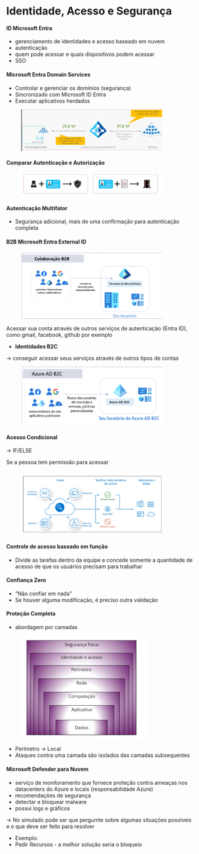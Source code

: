 # Identidade, Acesso e Segurança

#### ID Microsoft Entra

* gerenciamento de identidades e acesso baseado em nuvem
* autenticação
* quem pode acessar e quais dispositivos podem acessar
* SSO

#### Microsoft Entra Domain Services

* Controlar e gerenciar os domínios (segurança)
* Sincronizado com Microsoft ID Entra
* Executar aplicativos herdados

<figure><img src="../.gitbook/assets/image (5).png" alt="" width="375"><figcaption></figcaption></figure>

#### Comparar Autenticação e Autorização

<figure><img src="../.gitbook/assets/image (6).png" alt="" width="375"><figcaption></figcaption></figure>

#### Autenticação Multifator

* Segurança adicional, mais de uma confirmação para autenticação completa



#### B2B Microsoft Entra External ID

<figure><img src="../.gitbook/assets/image (7).png" alt="" width="375"><figcaption></figcaption></figure>

Acessar sua conta através de outros serviços de autenticação (Entra ID), como gmail, facebook, github por exemplo

* **Identidades B2C**

\-> conseguir acessar seus serviços através de outros tipos de contas

<figure><img src="../.gitbook/assets/image (8).png" alt="" width="375"><figcaption></figcaption></figure>

#### Acesso Condicional

\-> IF/ELSE

Se a pessoa tem permissão para acessar

<figure><img src="../.gitbook/assets/image (9).png" alt="" width="375"><figcaption></figcaption></figure>

#### Controle de acesso baseado em função

* Divide as tarefas dentro da equipe e concede somente a quantidade de acesso de que os usuários precisam para trabalhar

#### Confiança Zero

* "Não confiar em nada"
* Se houver alguma modificação, é preciso outra validação



#### Proteção Completa

* abordagem por camadas

<figure><img src="../.gitbook/assets/image (10).png" alt="" width="340"><figcaption></figcaption></figure>

* Perímetro -> Local
* Ataques contra uma camada são isolados das camadas subsequentes

#### Microsoft Defender para Nuvem

* serviço de monitoramento que fornece proteção contra ameaças nos datacenters do Azure e locais (responsabilidade Azure)
* recomendações de segurança
* detectar e bloquear malware
* possui logs e gráficos

-> No simulado pode ser que pergumte sobre algumas situações possíveis e o que deve ser feito para resolver
* Exemplo:
* Pedir Recursos - a melhor solução seria o bloqueio
